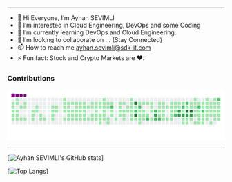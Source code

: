 --------------------------------------------------------------------------------------------------------------------
- 👋 Hi Everyone, I’m Ayhan SEVIMLI
- 👀 I’m interested in Cloud Engineering, DevOps and some Coding
- 🌱 I’m currently learning DevOps and Cloud Engineering.
- 💞️ I’m looking to collaborate on ... (Stay Connected)
- 📫 How to reach me ayhan.sevimli@sdk-it.com
- ⚡ Fun fact: Stock and Crypto Markets are ❤️.


<!---
ayhansevimli/ayhansevimli is a ✨ special ✨ repository because its `README.md` (this file) appears on your GitHub profile.
You can click the Preview link to take a look at your changes.

--->

<!---
--->
### Contributions
![snake gif](https://github.com/ayhansevimli/ayhansevimli/blob/output/github-contribution-grid-snake.gif)

--------------------------------------------------------------------------------------------------------------------
[![Ayhan SEVIMLI's GitHub stats](https://github-readme-stats.vercel.app/api?username=ayhansevimli)]

<!---
--------------------------------------------------------------------------------------------------------------------
[![Readme Card](https://github-readme-stats.vercel.app/api/pin/?username=ayhansevimli&repo=github-readme-stats)]
--------------------------------------------------------------------------------------------------------------------
--->

[![Top Langs](https://github-readme-stats.vercel.app/api/top-langs/?username=ayhansevimli&layout=compact)]

<!---

--->

<!---

--->

<!---

--->

